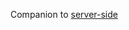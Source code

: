 Companion to [server-side](https://github.com/pedroeldiablo/react-graphql-ts-reddit "go to the github repo")
